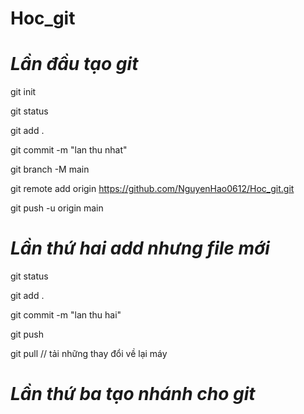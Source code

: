 # Hoc_git

# *Lần đầu tạo git*

git init

git status

git add .

git commit -m "lan thu nhat"

git branch -M main

git remote add origin https://github.com/NguyenHao0612/Hoc_git.git

git push -u origin main
 
# *Lần thứ hai add nhưng file mới*

git status

git add .
 
git commit -m "lan thu hai"

git push

git pull // tải những thay đổi về lại máy

# *Lần thứ ba tạo nhánh cho git*
